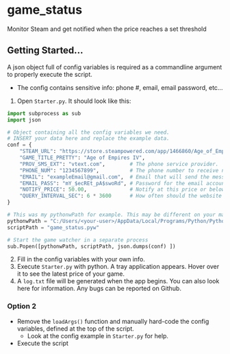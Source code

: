 # game_status
Monitor Steam and get notified when the price reaches a set threshold


## Getting Started...
A json object full of config variables is required as a commandline argument to properly execute the script.
- The config contains sensitive info: phone #, email, email password, etc... 

1. Open `Starter.py`. It should look like this:

```py
import subprocess as sub
import json

# Object containing all the config variables we need.
# INSERT your data here and replace the example data.
conf = {
    "STEAM_URL": "https://store.steampowered.com/app/1466860/Age_of_Empires_IV/",  # This is the steam webpage for your game. The one with the green 'Add to Cart' buttons!
    "GAME_TITLE_PRETTY": "Age of Empires IV", 
    "PROV_SMS_EXT": "vtext.com",        # The phone service provider.
    "PHONE_NUM": "1234567899",          # The phone number to receive notification texts.
    "EMAIL": "exampleEmail@gmail.com",  # Email that will send the message.
    "EMAIL_PASS": "mY_$ecREt_pA$swoRd", # Password for the email account.
    "NOTIFY_PRICE": 50.00,              # Notify at this price or below.
    "QUERY_INTERVAL_SEC": 6 * 3600      # How often should the website be checked?
}

# This was my pythonwPath for example. This may be different on your machine, depending on your installed version of python.
pythonwPath = "C:/Users/<your-user>/AppData/Local/Programs/Python/Python38/pythonw.exe"
scriptPath = "game_status.pyw"

# Start the game watcher in a separate process
sub.Popen([pythonwPath, scriptPath, json.dumps(conf) ])
```

2. Fill in the config variables with your own info.
3. Execute `Starter.py` with python. A tray application appears. Hover over it to see the latest price of your game.
4. A `log.txt` file will be generated when the app begins. You can also look here for information. Any bugs can be reported on Github.

### Option 2
- Remove the `loadArgs()` function and manually hard-code the config variables, defined at the top of the script.
    - Look at the config example in `Starter.py` for help.
- Execute the script


